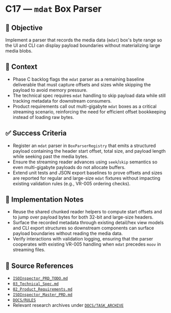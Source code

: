 # C17 — `mdat` Box Parser

## 🎯 Objective

Implement a parser that records the media data (`mdat`) box's byte range so the UI and CLI can display payload boundaries without materializing large media blobs.

## 🧩 Context

- Phase C backlog flags the `mdat` parser as a remaining baseline deliverable that must capture offsets and sizes while skipping the payload to avoid memory pressure.
- The technical spec requires `mdat` handling to skip payload data while still tracking metadata for downstream consumers.
- Product requirements call out multi-gigabyte `mdat` boxes as a critical streaming scenario, reinforcing the need for efficient offset bookkeeping instead of loading raw bytes.

## ✅ Success Criteria

- Register an `mdat` parser in `BoxParserRegistry` that emits a structured payload containing the header start offset, total size, and payload length while seeking past the media bytes.
- Ensure the streaming reader advances using `seek`/`skip` semantics so even multi-gigabyte payloads do not allocate buffers.
- Extend unit tests and JSON export baselines to prove offsets and sizes are reported for regular and large-size `mdat` fixtures without impacting existing validation rules (e.g., VR-005 ordering checks).

## 🔧 Implementation Notes

- Reuse the shared chunked reader helpers to compute start offsets and to jump over payload bytes for both 32-bit and
  large-size headers.
- Surface the recorded metadata through existing detail/hex view models and CLI export structures so downstream
  components can surface payload boundaries without reading the media data.
- Verify interactions with validation logging, ensuring that the parser cooperates with existing VR-005 handling when `mdat` precedes `moov` in streaming files.

## 🧠 Source References

- [`ISOInspector_PRD_TODO.md`](../AI/ISOViewer/ISOInspector_PRD_TODO.md)
- [`03_Technical_Spec.md`](../AI/ISOInspector_Execution_Guide/03_Technical_Spec.md)
- [`02_Product_Requirements.md`](../AI/ISOInspector_Execution_Guide/02_Product_Requirements.md)
- [`ISOInspector_Master_PRD.md`](../AI/ISOViewer/ISOInspector_PRD_Full/ISOInspector_Master_PRD.md)
- [`DOCS/RULES`](../RULES)
- Relevant research archives under [`DOCS/TASK_ARCHIVE`](../TASK_ARCHIVE)
